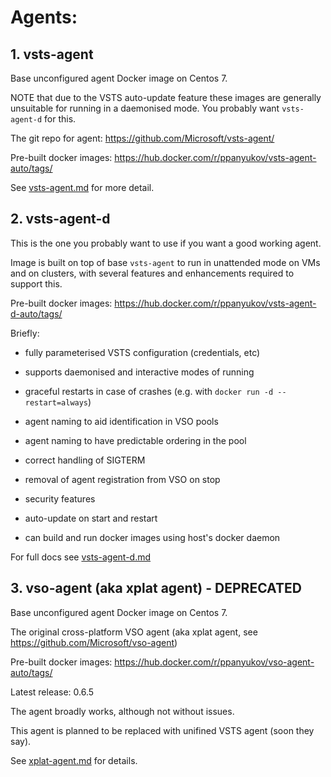 # Agents:


## 1. vsts-agent

Base unconfigured agent Docker image on Centos 7.

NOTE that due to the VSTS auto-update feature these images are generally
unsuitable for running in a daemonised mode. You probably want `vsts-agent-d`
for this.

The git repo for agent: https://github.com/Microsoft/vsts-agent/

Pre-built docker images: https://hub.docker.com/r/ppanyukov/vsts-agent-auto/tags/

See [vsts-agent.md](https://github.com/ppanyukov/vso-agent-docker/blob/master/vsts-agent.md) for more detail.


## 2. vsts-agent-d

This is the one you probably want to use if you want a good working agent.

Image is built on top of base `vsts-agent` to run in unattended
mode on VMs and on clusters, with several features and enhancements
required to support this.

Pre-built docker images: https://hub.docker.com/r/ppanyukov/vsts-agent-d-auto/tags/

Briefly:

- fully parameterised VSTS configuration (credentials, etc)

- supports daemonised and interactive modes of running

- graceful restarts in case of crashes 
  (e.g. with `docker run -d --restart=always`)

- agent naming to aid identification in VSO pools

- agent naming to have predictable ordering in the pool

- correct handling of SIGTERM

- removal of agent registration from VSO on stop

- security features

- auto-update on start and restart

- can build and run docker images using host's docker daemon


For full docs see [vsts-agent-d.md](https://github.com/ppanyukov/vso-agent-docker/blob/master/vsts-agent-d.md)



## 3. vso-agent (aka xplat agent) - DEPRECATED

Base unconfigured agent Docker image on Centos 7.

The original cross-platform VSO agent (aka xplat agent, see https://github.com/Microsoft/vso-agent)

Pre-built docker images: https://hub.docker.com/r/ppanyukov/vso-agent-auto/tags/

Latest release: 0.6.5

The agent broadly works, although not without issues.

This agent is planned to be replaced with unifined VSTS agent (soon they say).

See [xplat-agent.md](https://github.com/ppanyukov/vso-agent-docker/blob/master/vso-agent.md) for details.


